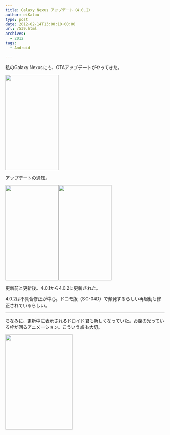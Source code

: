 ```yaml
---
title: Galaxy Nexus アップデート（4.0.2）
author: eiKatou
type: post
date: 2012-02-14T13:00:10+00:00
url: /539.html
archives:
  - 2012
tags:
  - Android

---
```

私のGalaxy Nexusにも、OTAアップデートがやってきた。

[<img src="/uploads/2012/02/201202_OTA2-168x300.jpg" alt="" title="201202_OTA2" width="168" height="300" class="alignnone size-medium wp-image-592" srcset="/uploads/2012/02/201202_OTA2-168x300.jpg 168w, /uploads/2012/02/201202_OTA2.jpg 400w" sizes="(max-width: 168px) 100vw, 168px" />][1]
  
<!--more-->

アップデートの通知。

[<img src="/uploads/2012/02/201202_OTA1-168x300.jpg" alt="" title="201202_OTA1" width="168" height="300" class="alignleft size-medium wp-image-599" srcset="/uploads/2012/02/201202_OTA1-168x300.jpg 168w, /uploads/2012/02/201202_OTA1.jpg 400w" sizes="(max-width: 168px) 100vw, 168px" />][2][<img src="/uploads/2012/02/201202_OTA4-168x300.jpg" alt="" title="201202_OTA4" width="168" height="300" class="alignnone size-medium wp-image-594" srcset="/uploads/2012/02/201202_OTA4-168x300.jpg 168w, /uploads/2012/02/201202_OTA4.jpg 400w" sizes="(max-width: 168px) 100vw, 168px" />][3]<br clear="left" />
  
更新前と更新後。4.0.1から4.0.2に更新された。
  
4.0.2は不具合修正が中心。ドコモ版（SC-04D）で頻発するらしい再起動も修正されているらしい。

* * *

ちなみに、更新中に表示されるドロイド君も新しくなっていた。お腹の光っている枠が回るアニメーション。こういう点も大切。

[<img src="/uploads/2012/02/201202_OTA3-213x300.jpg" alt="" title="201202_OTA3" width="213" height="300" class="alignnone size-medium wp-image-593" srcset="/uploads/2012/02/201202_OTA3-213x300.jpg 213w, /uploads/2012/02/201202_OTA3.jpg 400w" sizes="(max-width: 213px) 100vw, 213px" />][4]

 [1]: /uploads/2012/02/201202_OTA2.jpg
 [2]: /uploads/2012/02/201202_OTA1.jpg
 [3]: /uploads/2012/02/201202_OTA4.jpg
 [4]: /uploads/2012/02/201202_OTA3.jpg
